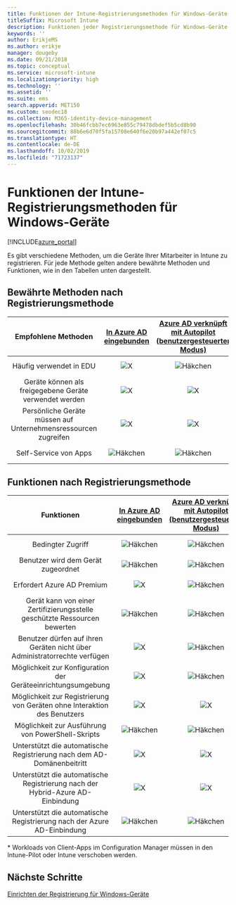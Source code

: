 ```yaml
---
title: Funktionen der Intune-Registrierungsmethoden für Windows-Geräte
titleSuffix: Microsoft Intune
description: Funktionen jeder Registrierungsmethode für Windows-Geräte
keywords: ''
author: ErikjeMS
ms.author: erikje
manager: dougeby
ms.date: 09/21/2018
ms.topic: conceptual
ms.service: microsoft-intune
ms.localizationpriority: high
ms.technology: ''
ms.assetid: ''
ms.suite: ems
search.appverid: MET150
ms.custom: seodec18
ms.collection: M365-identity-device-management
ms.openlocfilehash: 30b46fcbb7ec6963e855c79478dbdef5b5cd8b90
ms.sourcegitcommit: 88b6e6d70f5fa15708e640f6e20b97a442ef07c5
ms.translationtype: HT
ms.contentlocale: de-DE
ms.lasthandoff: 10/02/2019
ms.locfileid: "71723137"
---
```

# <a name="intune-enrollment-method-capabilities-for-windows-devices"></a>Funktionen der Intune-Registrierungsmethoden für Windows-Geräte
[!INCLUDE[azure_portal](../includes/azure_portal.md)]

Es gibt verschiedene Methoden, um die Geräte Ihrer Mitarbeiter in Intune zu registrieren. Für jede Methode gelten andere bewährte Methoden und Funktionen, wie in den Tabellen unten dargestellt.

## <a name="best-practices-by-enrollment-method"></a>Bewährte Methoden nach Registrierungsmethode
| **Empfohlene Methoden** | **[In Azure AD eingebunden](windows-enroll.md#enable-windows-10-automatic-enrollment)**|**[Azure AD verknüpft mit Autopilot (benutzergesteuerter Modus)](enrollment-autopilot.md)** |**[Azure AD verknüpft mit Autopilot (Selbstbereitstellungsmodus)](enrollment-autopilot.md)** |**[Massenregistrierung](windows-bulk-enroll.md)**|**[DEM](device-enrollment-manager-enroll.md)** | **[BYOD](device-enrollment.md#bring-your-own-device)** | **[GPO](https://docs.microsoft.com/windows/client-management/mdm/enroll-a-windows-10-device-automatically-using-group-policy)** | **[Co-Verwaltung](https://docs.microsoft.com/sccm/core/clients/manage/co-management-overview)** |
|:---:|:---:|:---:|:---:|:---:|:---:|:---:|:---:|:---:|
|Häufig verwendet in EDU|![X](./media/enrollment-method-capab/xmark.png)|![Häkchen](./media/enrollment-method-capab/checkmark.png)|![X](./media/enrollment-method-capab/xmark.png)|![Häkchen](./media/enrollment-method-capab/checkmark.png)|![Häkchen](./media/enrollment-method-capab/checkmark.png)|![X](./media/enrollment-method-capab/xmark.png)|![X](./media/enrollment-method-capab/xmark.png)|![X](./media/enrollment-method-capab/xmark.png)|
|Geräte können als freigegebene Geräte verwendet werden|![X](./media/enrollment-method-capab/xmark.png)|![X](./media/enrollment-method-capab/xmark.png)|![Häkchen](./media/enrollment-method-capab/checkmark.png)|![Häkchen](./media/enrollment-method-capab/checkmark.png)|![Häkchen](./media/enrollment-method-capab/checkmark.png)|![X](./media/enrollment-method-capab/xmark.png)|![X](./media/enrollment-method-capab/xmark.png)|![X](./media/enrollment-method-capab/xmark.png)|
|Persönliche Geräte müssen auf Unternehmensressourcen zugreifen|![X](./media/enrollment-method-capab/xmark.png)|![X](./media/enrollment-method-capab/xmark.png)|![X](./media/enrollment-method-capab/xmark.png)|![X](./media/enrollment-method-capab/xmark.png)|![X](./media/enrollment-method-capab/xmark.png)|![Häkchen](./media/enrollment-method-capab/checkmark.png)|![X](./media/enrollment-method-capab/xmark.png)|![X](./media/enrollment-method-capab/xmark.png)|
|Self-Service von Apps|![Häkchen](./media/enrollment-method-capab/checkmark.png)|![Häkchen](./media/enrollment-method-capab/checkmark.png)|![Häkchen](./media/enrollment-method-capab/checkmark.png)|![X](./media/enrollment-method-capab/xmark.png)|![X](./media/enrollment-method-capab/xmark.png)|![Häkchen](./media/enrollment-method-capab/checkmark.png)|![Häkchen](./media/enrollment-method-capab/checkmark.png)|![Häkchen](./media/enrollment-method-capab/checkmark.png)|

## <a name="capabilities-by-enrollment-method"></a>Funktionen nach Registrierungsmethode

| **Funktionen** | **[In Azure AD eingebunden](windows-enroll.md#enable-windows-10-automatic-enrollment)**|**[Azure AD verknüpft mit Autopilot (benutzergesteuerter Modus)](enrollment-autopilot.md)** |**[Azure AD verknüpft mit Autopilot (Selbstbereitstellungsmodus)](enrollment-autopilot.md)** |**[Massenregistrierung](windows-bulk-enroll.md)**|**[DEM](device-enrollment-manager-enroll.md)** | **[BYOD](device-enrollment.md#bring-your-own-device)** | **[GPO](https://docs.microsoft.com/windows/client-management/mdm/enroll-a-windows-10-device-automatically-using-group-policy)** | **[Co-Verwaltung](https://docs.microsoft.com/sccm/core/clients/manage/co-management-overview)** |
|:---:|:---:|:---:|:---:|:---:|:---:|:---:|:---:|:---:|
|Bedingter Zugriff                                      |![Häkchen](./media/enrollment-method-capab/checkmark.png)|![Häkchen](./media/enrollment-method-capab/checkmark.png)|![Häkchen](./media/enrollment-method-capab/checkmark.png)|![X](./media/enrollment-method-capab/xmark.png)|![X](./media/enrollment-method-capab/xmark.png)|![Häkchen](./media/enrollment-method-capab/checkmark.png)|![Häkchen](./media/enrollment-method-capab/checkmark.png)|![Häkchen](./media/enrollment-method-capab/checkmark.png)|
|Benutzer wird dem Gerät zugeordnet                    |![Häkchen](./media/enrollment-method-capab/checkmark.png)|![Häkchen](./media/enrollment-method-capab/checkmark.png)|![X](./media/enrollment-method-capab/xmark.png)|![X](./media/enrollment-method-capab/xmark.png)|![X](./media/enrollment-method-capab/xmark.png)|![Häkchen](./media/enrollment-method-capab/checkmark.png)|![Häkchen](./media/enrollment-method-capab/checkmark.png)|![Häkchen](./media/enrollment-method-capab/checkmark.png)|
|Erfordert Azure AD Premium                               |![X](./media/enrollment-method-capab/xmark.png)|![Häkchen](./media/enrollment-method-capab/checkmark.png)|![Häkchen](./media/enrollment-method-capab/checkmark.png)|![Häkchen](./media/enrollment-method-capab/checkmark.png)|![X](./media/enrollment-method-capab/xmark.png)|![X](./media/enrollment-method-capab/xmark.png)|![Häkchen](./media/enrollment-method-capab/checkmark.png)|![Häkchen](./media/enrollment-method-capab/checkmark.png)|
|Gerät kann von einer Zertifizierungsstelle geschützte Ressourcen bewerten             |![Häkchen](./media/enrollment-method-capab/checkmark.png)|![Häkchen](./media/enrollment-method-capab/checkmark.png)|![Häkchen](./media/enrollment-method-capab/checkmark.png)|![Häkchen](./media/enrollment-method-capab/checkmark.png)|![X](./media/enrollment-method-capab/xmark.png)|![Häkchen](./media/enrollment-method-capab/checkmark.png)|![Häkchen](./media/enrollment-method-capab/checkmark.png)|![Häkchen](./media/enrollment-method-capab/checkmark.png)|
|Benutzer dürfen auf ihren Geräten nicht über Administratorrechte verfügen               |![X](./media/enrollment-method-capab/xmark.png)|![Häkchen](./media/enrollment-method-capab/checkmark.png)|![Häkchen](./media/enrollment-method-capab/checkmark.png)|![Häkchen](./media/enrollment-method-capab/checkmark.png)|![X](./media/enrollment-method-capab/xmark.png)|![X](./media/enrollment-method-capab/xmark.png)|![X](./media/enrollment-method-capab/xmark.png)|![X](./media/enrollment-method-capab/xmark.png)|
|Möglichkeit zur Konfiguration der Geräteeinrichtungsumgebung        |![X](./media/enrollment-method-capab/xmark.png)|![Häkchen](./media/enrollment-method-capab/checkmark.png)|![Häkchen](./media/enrollment-method-capab/checkmark.png)|![X](./media/enrollment-method-capab/xmark.png)|![X](./media/enrollment-method-capab/xmark.png)|![X](./media/enrollment-method-capab/xmark.png)|![X](./media/enrollment-method-capab/xmark.png)|![X](./media/enrollment-method-capab/xmark.png)|
|Möglichkeit zur Registrierung von Geräten ohne Interaktion des Benutzers      |![X](./media/enrollment-method-capab/xmark.png)|![X](./media/enrollment-method-capab/xmark.png)|![Häkchen](./media/enrollment-method-capab/checkmark.png)|![Häkchen](./media/enrollment-method-capab/checkmark.png)|![Häkchen](./media/enrollment-method-capab/checkmark.png)|![X](./media/enrollment-method-capab/xmark.png)|![Häkchen](./media/enrollment-method-capab/checkmark.png)|![Häkchen](./media/enrollment-method-capab/checkmark.png)|
|Möglichkeit zur Ausführung von PowerShell-Skripts                       |![Häkchen](./media/enrollment-method-capab/checkmark.png)|![Häkchen](./media/enrollment-method-capab/checkmark.png)|![Häkchen](./media/enrollment-method-capab/checkmark.png)|![Häkchen](./media/enrollment-method-capab/checkmark.png)|![Häkchen](./media/enrollment-method-capab/checkmark.png)|![X](./media/enrollment-method-capab/xmark.png)|![X](./media/enrollment-method-capab/xmark.png)|![X](./media/enrollment-method-capab/checkmark.png)\*| 
|Unterstützt die automatische Registrierung nach dem AD-Domänenbeitritt      |![X](./media/enrollment-method-capab/xmark.png)|![X](./media/enrollment-method-capab/xmark.png)|![X](./media/enrollment-method-capab/xmark.png)|![X](./media/enrollment-method-capab/xmark.png)|![X](./media/enrollment-method-capab/xmark.png)|![X](./media/enrollment-method-capab/xmark.png)|![Häkchen](./media/enrollment-method-capab/checkmark.png)|![Häkchen](./media/enrollment-method-capab/checkmark.png)|
|Unterstützt die automatische Registrierung nach der Hybrid-Azure AD-Einbindung|![X](./media/enrollment-method-capab/xmark.png)|![X](./media/enrollment-method-capab/xmark.png)|![X](./media/enrollment-method-capab/xmark.png)|![X](./media/enrollment-method-capab/xmark.png)|![X](./media/enrollment-method-capab/xmark.png)|![X](./media/enrollment-method-capab/xmark.png)|![Häkchen](./media/enrollment-method-capab/checkmark.png)|![Häkchen](./media/enrollment-method-capab/checkmark.png)|
|Unterstützt die automatische Registrierung nach der Azure AD-Einbindung       |![Häkchen](./media/enrollment-method-capab/checkmark.png)|![Häkchen](./media/enrollment-method-capab/checkmark.png)|![Häkchen](./media/enrollment-method-capab/checkmark.png)|![Häkchen](./media/enrollment-method-capab/checkmark.png)|![Häkchen](./media/enrollment-method-capab/checkmark.png)|![Häkchen](./media/enrollment-method-capab/checkmark.png)|![X](./media/enrollment-method-capab/xmark.png)|![X](./media/enrollment-method-capab/xmark.png)|

\* Workloads von Client-Apps im Configuration Manager müssen in den Intune-Pilot oder Intune verschoben werden.

## <a name="next-steps"></a>Nächste Schritte

[Einrichten der Registrierung für Windows-Geräte](windows-enroll.md)

